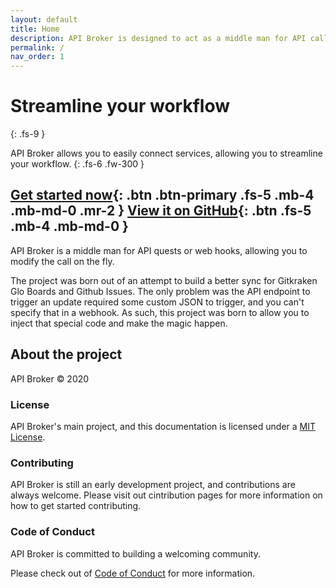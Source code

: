```yaml
---
layout: default
title: Home
description: API Broker is designed to act as a middle man for API calls, allowing to connect multiple services together.
permalink: /
nav_order: 1
---
```


# Streamline your workflow
{: .fs-9 }

API Broker allows you to easily connect services, allowing you to streamline your workflow.
{: .fs-6 .fw-300 }

[Get started now](/getting-started){: .btn .btn-primary .fs-5 .mb-4 .mb-md-0 .mr-2 } [View it on GitHub](https://github.com/api-broker/api-broker){: .btn .fs-5 .mb-4 .mb-md-0 }
---

API Broker is a middle man for API quests or web hooks, allowing you to modify the call on the fly.

The project was born out of an attempt to build a better sync for Gitkraken Glo Boards and Github Issues. The only problem was the API endpoint to trigger an update required some custom JSON to trigger, and you can't specify that in a webhook. As such, this project was born to allow you to inject that special code and make the magic happen.

## About the project

API Broker &copy; 2020

### License

API Broker's main project, and this documentation is licensed under a [MIT License](https://opensource.org/licenses/MIT).

### Contributing

API Broker is still an early development project, and contributions are always welcome. Please visit out cintribution pages for more information on how to get started contributing.

### Code of Conduct

API Broker is committed to building a welcoming community.

Please check out of [Code of Conduct](/code-of-conduct) for more information.